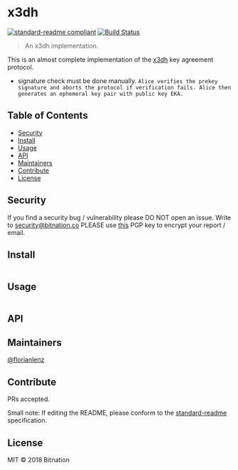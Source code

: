 # x3dh

[![standard-readme compliant](https://img.shields.io/badge/standard--readme-OK-green.svg?style=flat-square)](https://github.com/RichardLitt/standard-readme)
[![Build Status](https://semaphoreci.com/api/v1/florianlenz/x3dh/branches/master/badge.svg)](https://semaphoreci.com/florianlenz/x3dh)

> An x3dh implementation.

This is an almost complete implementation of the [x3dh](https://signal.org/docs/specifications/x3dh/) key agreement protocol.

- signature check must be done manually. `Alice verifies the prekey signature and aborts the protocol if verification fails. Alice then generates an ephemeral key pair with public key EKA.`


## Table of Contents

- [Security](#security)
- [Install](#install)
- [Usage](#usage)
- [API](#api)
- [Maintainers](#maintainers)
- [Contribute](#contribute)
- [License](#license)

## Security
If you find a security bug / vulnerability please DO NOT open an issue. Write to security@bitnation.co PLEASE use [this](security-bitnation.co.key.pub) PGP key to encrypt your report / email.

## Install

```
```

## Usage

```
```

## API

## Maintainers

[@florianlenz](https://github.com/florianlenz)

## Contribute

PRs accepted.

Small note: If editing the README, please conform to the [standard-readme](https://github.com/RichardLitt/standard-readme) specification.

## License

MIT © 2018 Bitnation
